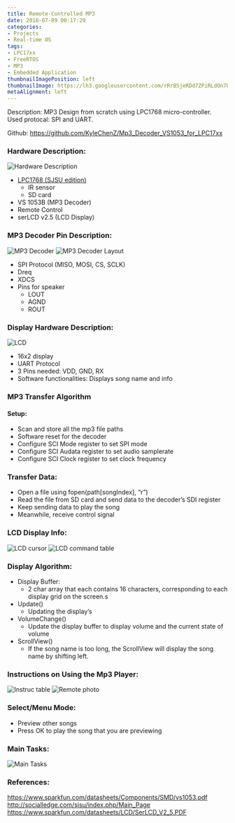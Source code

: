 ```yaml
---
title: Remote-Controlled MP3
date: 2018-07-09 00:17:29
categories:
- Projects
- Real-time OS
tags:
- LPC17xx
- FreeRTOS
- MP3
- Embedded Application
thumbnailImagePosition: left
thumbnailImage: https://lh3.googleusercontent.com/rRrB5jeRDd7ZPiRLdOn7U8JqWENbFg2nanUzC2B0O0X8HxHvkC4dlBr3cHrbbMh1dHzCnVNwxjQ_hjcSVIsFQ9CLhqyLc908LbAwAyWgYI39XYEBoWO5z6-MNnWyDD14lDPFx_m-omer0_HhN4h38JTaH4movu8zpCBXt--dMU4lJ2BDvPjbLiXCS5u3XHHN7qJJCRguLzPZGi8BFddwLknk19ysNLqw5ga3ILe7poLrC11bhOdYS3Nga_lQKk40sNAYGiO-u3ggeDBrVWOU1lEG_KopEcR9X519RtxlLl8cVhRbypQfTn-qy7HK8enXHIbNGw9z_qZgcFm13clyEghaZ5X1l_kCCDO8ZuQLOKYufI-y624HcSu-FQru3EOrEpyEGYrq35sPrejHl-VridGcnfoa2gFP4SHhvrohO7bhWJjGXpoPm6nkpLs_CJ4TbAlAj8fDedrWbqyDuvY1PkDGhH67blRfA9pAUM287GgEna6fqGYN6B7yuBvEwy2XfeR9YlEHHeIwzhFvpdRd1cDFAHos_VzIfsgZFZvnUgj7kKWlceuvk-ElrXOsYy0Qft_WyxVFEK50lBcF8aP-YMk0rsLuK468C293o04=w1000-no-tmp.jpg
metaAlignment: left
---
```


Description: MP3 Design from scratch using LPC1768 micro-controller. Used protocal: SPI and UART.

Github: https://github.com/KyleChenZ/Mp3_Decoder_VS1053_for_LPC17xx

<!-- more -->

### Hardware Description:
![Hardware Description](https://lh3.googleusercontent.com/HpsgmhlsN4G_w_VrTbUphq0CtmpFccdpYRfvY_YCq_N5HICuXnUdRc3Yotpdp5-KQ7YknMhX-MXKORNEtkQ2uX10glk7AvmUsKhrHTpUSVLjSPfKwMq6th6goi2_P3xOCtEakYyoQLWXTpSkstgdOyBLTeKoA3D-oMBMfBsVieEzqV7ZmP2ccS76k4YQyMlS4psVVOP7QND8fyjp_UC3CQzsgd3lAlIqVJgGYv8NezbXxad5YoCHQUSOMl8oPIE5xJO8eFbCBWvCvOXQCWP6aln0EgTmc6KHncbjjImkHDHnaU7-6yvWtjyoH_dRDodOsjJuQ3k-QqGxJEnuyO9wU1X6hfLX4wwMSJRUHHnkRxuLbBNJbfv8D-_dTedEmdWWaUDIdAV9EFpLSQnKwQoczY4Ei6BOEHl0BBJF82XV2OaicjbPO0H9L3vEeBXOaBr9DUutI3vPvEYBVfD7tzdxYl2Z9-rDZEInbjErD21VPcfz5nTfSTez67njr6nSf2W9u1REpivmC0be13VzoaOw-XIwop1NKN7VOH4q8JNJaMM1FUa5YP5vR6M51SmCkIWU1RE7wKry6F3ddItHiJ2FNVe1BCabgLFPjWWAlt8=w1000-no-tmp.jpg)
- [LPC1768 (SJSU edition)](http://socialledge.com/sjsu/images/4/4a/Sjone_board.jpg)
    - IR sensor
    - SD card
- VS 1053B (MP3 Decoder)
- Remote Control
- serLCD v2.5 (LCD Display)

### MP3 Decoder Pin Description:
![MP3 Decoder](https://lh3.googleusercontent.com/2iB1So1ii0m5AYIbyvQ3HM03zVep4PkVFTW8h31MvpPdYxzL1IvC0lbmpsJ1QLlA9skhX9MP-6chEVnKSZRdV8v6pojaTJLpN2k-_239caDpAXFUuzsWH5ogRp_s08u4v_8z4_jsYf6U0r0kpgj15tTkUxRGWJ3_SofiJVuFC6w8J8k7z4Hxt-eZdgq8bMt3V6jS6UtvNAfqU5QKht4D97VwZcYNBWmk4Q5Xx3LjFhLolYvaZUizRfogNeJdNnO3AcwTKnY8xCDcLI71kraXIC0HD8LWQy7wDWpKpFwIrb-OocP48U-T3S1WPAhJZkM-N_sZKh6LEP1paBVmRsZe1U09-9tJarzqVc53wib2-Fy8SRKimXIP7cCgeyOPTc-fC1iKu68KIq3gWA4B0XR7KKvBSgMj8biHrPewQ2-Xq8F0uXL6drPNyTPJA6mPpZMeg37XIbieZt28B_9r1S8DwtImZctEdoSC6dj_jk40aXqMAKtkhPDWL861vhlX4ol5ZjZ2_kXU9qDv0tlIp4W_8ZYpAkOOqkq1gdbb3GBtdKE4WEbRBthEkm5UUoh2_xXIbgALv3Vy3g3ntGnoXJFdLNaEUipF3M_LCtUyhRs=w1000-no-tmp.jpg)
![MP3 Decoder Layout](https://lh3.googleusercontent.com/3rmA2BQhx2ZfimBjsGlLjh5Zpr5-NfufFGjNioRKstFBSq5WImIWYRd0_7q6shSLynuqNsCZaSRGmDVizkxEuZFw8_77TdwxfMJAWkFZZx5qShX452RZgiHQzy8kZWQkv6fQU0vNQANADSIpa4mFs5mvhSBb52VlB4PokXr5BKDoVwhsMRGYMjeKvN-mBATvYihcEWy12bQ-V7va2kolP6E3PIdeQeM39y3midjXXoQqk_owGO81q2kyNxxgDloN8j0TvEJSDpwtI5lNFdCiNMToGEcUzX8unmi9rP2BQypm3RhBIpk9mTBIU8dYx1nTGnFHG5vhyeQzgmgEjVZfvnRlm2jrZvPxlm5J3APQFd1iZYrqibB6JnAguvmWr68iJkEjcqStd2CsEz4VgzuXe7c7fXCNpv-Tt-ou7tloAZ42WsWEhdsYks7XVW3fj9BDMVzEagecVV6Wb1kZqsjEMA44P1BsS4Zqny_Ctt-jqVtaMJy5dGZHneb0NwY2p50qr0_pro4if0d9ldAY9PECitTnANkt3X762sHKPaOBbhnOHdB2v8GMGqdL3LUfbC0WDdZ-zOCWjyEVbCfLVL5QlnQvKgtGjShHUv0TDnw=w1000-no-tmp.jpg)
- SPI Protocol (MISO, MOSI, CS, SCLK)
- Dreq
- XDCS
- Pins for speaker
    - LOUT
    - AGND
    - ROUT

### Display Hardware Description:
![LCD](https://lh3.googleusercontent.com/ymMlIt15VnGTn2Ohd5BrxdHNqmWQPCNQ1FHc9YjtDoOdrRG0bH_Gj4Y9gDDLyWJHpNq6cjMvHgF3O4mJsCd7vBNCTvHt0P9jkN-gqJQ4TFjbh2MoXEVaBR-xd0LXhFiF4kRdKYLneg8mRfn0v-CPKGYXmEpv7tjHp0XgxzMP4qDd1Ik5id_aSD6UxaPyhaZNHxAAo_PJYdjEaai3HCOr1UoK3magOOvvIauROhKbr9zZMEPcOHae_izm61au8bY8TfAU5jKvduGsSI97dI3FjuwGgalppUNFu2m3OKSuh3ntn0NQkmd7crIxTvWSFHQTtXMknGnathwG_9cMvjE7DasCPo8dkF5QVEApLrAtytGHuXihAC3o9lCD43XJ9JeLQvkOLgLjZL_Ne4p6Z8nGbxbj_sryn6gEeZrF6FigykB5e-2HXa2LV3dBEz4ncCVBEd2Ap7-cjiVrf13S76joNU6f8rjmRk1JuOgLcLUgyLgfXtfPnHykXwTtaDZ5O2Nk-j886GRqnowGKbrYilUuONoZhsLYC6GsJcmzupooEFi9AvfI5YQrqHVg4tih9xzUevl2y4zVnRZ6NUehVuSx_0jJe-QzI68sI2sGX64=w1000-no-tmp.jpg)
- 16x2 display
- UART Protocol
- 3 Pins needed: VDD, GND, RX
- Software functionalities: Displays song name and info

### MP3 Transfer Algorithm
#### Setup:
- Scan and store all the mp3 file paths
- Software reset for the decoder
- Configure SCI Mode register to set SPI mode
- Configure SCI Audata register to set audio samplerate
- Configure SCI Clock register to set clock frequency
### Transfer Data:
- Open a file using fopen(path[songIndex], “r”)
- Read the file from SD card and send data to the decoder’s SDI register
- Keep sending data to play the song
- Meanwhile, receive control signal

### LCD Display Info:
![LCD cursor](https://lh3.googleusercontent.com/6W_RwI9Fadt3jRB_nyilJvBRBmm8EaHOZlsxm69fxhOKJwb1QS3DlSmvNwV5QcxyphokE4uClgjtCzzQG3HSRGf_uJKRRJtFDfZmJj3ePOuJNh_5D2TSYdCcFsTBEZ9KAXnCJk1-uzt7OKp9hZ9bgw8hqYHEANdxy34UVggIi7wC9y__59YEYUzSZf1LT6p28cJSLNTBlTpv7FclwhzOEKQlrroZz0Uk4HtuVsoo1qpQoXGkFpqgPKVRvf4XOUt2oj8b2gqDRCs6n1eNLDkyFKzvDGxzZhdgaO3tbJt6aTAn7ykWm0llEpE15_W3mFDnARSKzdbGFO6R1W6YeNyXtBr7DzBIzK3bW7ZTqT9TaJwKVQ7N9zORz8aFQU6o0Jofqhw89dXG13-Ij_f9MaImhasD86uOdHkTDuKCu_bPPHhNeY-HMylPyIH8F9kG4UUg49NSDn6HDCYqACUAuWmuk-MSIgVQ2KieVrGtdVzf9Ib9Su958qRTHIOJ_EYNat09VHD45A5uEwyIQskVrhSexwFT1yLvUaZEOB1iUGaXzpetROeWZZ06wYEaHTbTXfaYrMqSTiZPShoMnETe7IUV5qlQ1y5FGTUMmZkaJ3s=w1000-no-tmp.jpg)
![LCD command table](https://lh3.googleusercontent.com/47tx-8AIc2ZQA_brQZAT9SqpT8oWLdBGKA4UOhj1_01b62wJ3jwMt6f1wIASS5nIUssC_JVr3npuNc32z7r5kKoA_ceQntnFRPoujPhckLogSN2QC0B-oNgllVWzxmzqXdhask9xu-rAJxxmc-0gZmk-F_N3fYMwLM1ex0opS3_Pn2_G_S8anw5sxhqz1KRyCCvFpDdOOfX5NuQpjQGzofz--bCq2I4xAsgxp7-4tCZdjq8C2NW-yHcsHaqzCY1CgeIr-KVGUDLbjuWaoBos43XPXZnou9okIFdl1x7sswj52XrG7fks_mtrrWJHKhtsvFFdDRtD4LPgX787QvSxqwhqSlJ25CpnL1Ng5gdw6QX1PST22s6Kswh9tygObQDXCKm_6U1D6JJE6wGP1a8HGyx-ihCKyevjZi_JmKgXRq7LpT0x1p_jsHMRJ6A5ZVgHbZrndfxIs82nG066ATkfhhOCkvqCXY_UWiE3IpXGgb3D-sfBYoLuKRZh0s5msSk_U4iul78OcJeNcFUQMfJY5uhd58211cOdobwnRJBtsw_-vx-wnbkLgXe-I8_Z4JGIFHpcwf_LCauCPoATeBlHEAMb5S78zOOxNT2NhUA=w1000-no-tmp.jpg)

### Display Algorithm:
- Display Buffer:
    - 2 char array that each contains 16 characters, corresponding to each display grid on the screen.s
- Update()
    - Updating the display’s
- VolumeChange()
    - Update the display buffer to display volume and the current state of volume
- ScrollView()
    - If the song name is too long, the ScrollView will display the song name by shifting left.

### Instructions on Using the Mp3 Player:
![Instruc table](https://lh3.googleusercontent.com/hrMBkVCnUPJ7qqD7DgZaSAE7z7Cs2-adaLTXgz1e82guEZ8F3qvhKo3Oj6LP5Q6-3Ym0aBF-cAKHwyn6QG8qI1qrvHdBeL4VWpssHPyndordrzMxANv9gYiHBbyUDHzpWcXczO0qGMKlVB46RM9DHnw7YOt7Sjiz4RltRijpaYhGak7Zt_BjdxOE_HTI7moHAaIcuRfgXH_MIu_7LTXU7-EhvhC4z91une0x1ImGtlsO4_j1yFuQc2qBLS-SvNZDGev5LXnyEQb5DxXjTz8LatoHqkiH3OzGgfDxNgxlnQ4_XEKEZXg-y8FLsMPdnzATArDwZfqJt5QeHAfKUqb9AdjEzplh7RjN8i_KdlpI4S_78D-vpA7avicb9sRAma21V-1UMZFFwQxPkFQf38PA83rK43TAJmESOISlSPojB8CW1iXsjR4lP0uDszZk-vZY4aehYYYfyN4K9d6YGy-iVSXFQcdHvZOSuoJSnW6nIo7VzRa3CfrfciDOclTH9ugC1jNVVKF6RFC5Sgz0c04STluqHDKjsf3KcR3Y4dbGZgQUhX8daHFM6h3_AMkEg_-4St7U1YYJp3Bks1nfWnfvVIBIknyj10ibrQtbeUQ=w1000-no-tmp.jpg)
![Remote photo](https://lh3.googleusercontent.com/rRrB5jeRDd7ZPiRLdOn7U8JqWENbFg2nanUzC2B0O0X8HxHvkC4dlBr3cHrbbMh1dHzCnVNwxjQ_hjcSVIsFQ9CLhqyLc908LbAwAyWgYI39XYEBoWO5z6-MNnWyDD14lDPFx_m-omer0_HhN4h38JTaH4movu8zpCBXt--dMU4lJ2BDvPjbLiXCS5u3XHHN7qJJCRguLzPZGi8BFddwLknk19ysNLqw5ga3ILe7poLrC11bhOdYS3Nga_lQKk40sNAYGiO-u3ggeDBrVWOU1lEG_KopEcR9X519RtxlLl8cVhRbypQfTn-qy7HK8enXHIbNGw9z_qZgcFm13clyEghaZ5X1l_kCCDO8ZuQLOKYufI-y624HcSu-FQru3EOrEpyEGYrq35sPrejHl-VridGcnfoa2gFP4SHhvrohO7bhWJjGXpoPm6nkpLs_CJ4TbAlAj8fDedrWbqyDuvY1PkDGhH67blRfA9pAUM287GgEna6fqGYN6B7yuBvEwy2XfeR9YlEHHeIwzhFvpdRd1cDFAHos_VzIfsgZFZvnUgj7kKWlceuvk-ElrXOsYy0Qft_WyxVFEK50lBcF8aP-YMk0rsLuK468C293o04=w1000-no-tmp.jpg)

### Select/Menu Mode:
- Preview other songs
- Press OK to play the song that you are previewing

### Main Tasks:
![Main Tasks](https://lh3.googleusercontent.com/CwNDXJY84H066wY2UHUZUQr-ctQ-VOThTIWdn61KDB3pMJJCZyG5yE02GnUOMebpskMVaXmvjSzwgLlI6qihOqlrv-S56pBLDm2_FBUPVx79gFsyEmm29IdFtbId7EghLLQ-NhM8pX1ZEwaMipAIozs4mbitO2bfLJFGOkDu-v7p4Qbg4lZ__c8XpADYDp2YCGM2nymwWzHo-x1HsuDTAOLJQlRoNJ849zFhSFnv1SE9bKPNJQNiB9lcBKEBWYTGJGDqjySqR5o3uY3Kk2kXjZVuxUZJs1T1p9lukOTTi_rSXIsBQT1j1OiBitA9Trz4xT9neHMciJO3JLCxwNq9dqQX6YLVmccNxvLjP4Dvs_cNdxD4PBad-oJZSC9Iez_m3CrSicmBUH8U9zteuQDPCVmW7STmvQIrdGIQ-0CBDMlso9NtaKQkKvXoR-fhEpEfSh-ONit4yw0HGoWfLU-D8t17_sVLDtktvelosamtYziNiyAwMms6L3TgKiRJ-ZrQKOwTrCDr0YV-vlXQfxhjMtr8cx29c8pUeSE9lB4jhgxnRv_i2pT5NMdFukhmHBZU0aUXQpg0Cp4zl38f-vWZrLYbkXd62CaO-9fEBBE=w1000-no-tmp.jpg)

### References:
https://www.sparkfun.com/datasheets/Components/SMD/vs1053.pdf
http://socialledge.com/sjsu/index.php/Main_Page
https://www.sparkfun.com/datasheets/LCD/SerLCD_V2_5.PDF